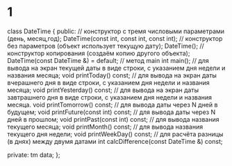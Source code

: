 # 1
class DateTime
{
public:
    // конструктор с тремя числовыми параметрами (день, месяц,год);
    DateTime(const int, const int, const int);
    // конструктор без параметров (объект использует текущую дату);
    DateTime();
    // конструктор копирования (создаём копию другого объекта);
    DateTime(const DateTime &) = default;
    // метод main
    int main();
    // для вывода на экран текущей даты в виде строки, с указанием дня недели и названия месяца;
    void printToday() const;
    // для вывода на экран даты вчерашнего дня в виде строки, с указанием дня недели и названия месяца;
    void printYesterday() const;
    // для вывода на экран даты завтрашнего дня в виде строки, с указанием дня недели и названия месяца.
    void printTomorrow() const;
    // для вывода даты через N дней в будущем;
    void printFuture(const int) const;
    // для вывода даты через N дней в прошлом;
    void printPast(const int) const;
    // для вывода названия текущего месяца;
    void printMonth() const;
    // для вывода названия текущего дня недели;
    void printWeekDay() const;
    // для расчёта разницы (в днях) между двумя датами
    int calcDifference(const DateTime &) const;
    
private:
    tm data;
};
